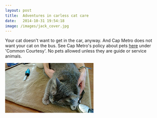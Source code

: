 ```yaml
---
layout: post
title:  Adventures in carless cat care
date:   2014-10-31 19:54:18
image: /images/jack_cover.jpg
---
```


Your cat doesn't want to get in the car, anyway. And Cap Metro does not want your cat on the bus. See Cap Metro's policy about pets <a href="https://www.capmetro.org/rules/">here</a> under 'Common Courtesy'. No pets allowed unless they are guide or service animals.

<img class="body-image" src="/images/jack_exam.jpg"/>